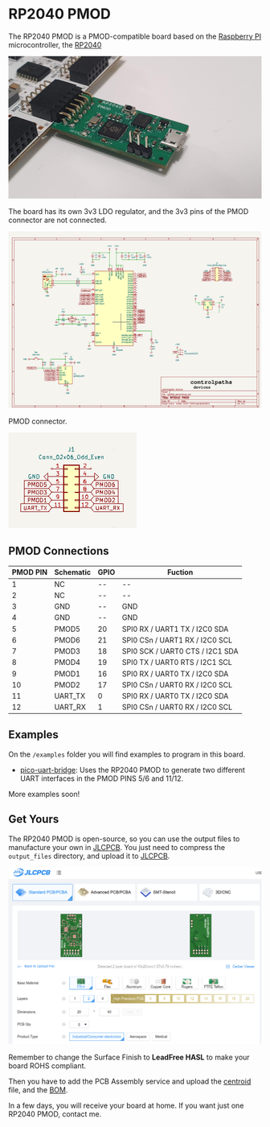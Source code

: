 # RP2040 PMOD

The RP2040 PMOD is a PMOD-compatible board based on the [Raspberry PI](https://www.raspberrypi.com/) microcontroller, the [RP2040](https://www.raspberrypi.com/products/rp2040/)


![](./img/2023-12-23-rp2040-pmod-usb-bridge_img5.jpg)

The board has its own 3v3 LDO regulator, and the 3v3 pins of the PMOD connector are not connected.

![](./img/2023-12-23-rp2040-pmod-usb-bridge_img3.png)

PMOD connector.

![](./img/2023-12-23-rp2040-pmod-usb-bridge_img1.png)


## PMOD Connections

|PMOD PIN|Schematic|GPIO|Fuction|
|-|-|-|-|
|1|NC|--|--|
|2|NC|--|--|
|3|GND|--|GND|
|4|GND|--|GND|
|5|PMOD5|20|SPI0 RX / UART1 TX / I2C0 SDA|
|6|PMOD6|21|SPI0 CSn / UART1 RX / I2C0 SCL|
|7|PMOD3|18|SPI0 SCK / UART0 CTS / I2C1 SDA|
|8|PMOD4|19|SPI0 TX / UART0 RTS / I2C1 SCL|
|9|PMOD1|16|SPI0 RX / UART0 TX / I2C0 SDA|
|10|PMOD2|17|SPI0 CSn / UART0 RX / I2C0 SCL|
|11|UART_TX|0|SPI0 RX / UART0 TX / I2C0 SDA|
|12|UART_RX|1|SPI0 CSn / UART0 RX / I2C0 SCL|

## Examples

On the `/examples` folder you will find examples to program in this board. 

- [pico-uart-bridge](./examples/pico-uart-bridge/): Uses the RP2040 PMOD to generate two different UART interfaces in the PMOD PINS 5/6 and 11/12.

More examples soon!

## Get Yours

The RP2040 PMOD is open-source, so you can use the output files to manufacture your own in [JLCPCB](https://jlcpcb.com/?from=controlpath). You just need to compress the `output_files` directory, and upload it to [JLCPCB](https://jlcpcb.com/?from=controlpath). 

![](./img/2023-12-23-rp2040-pmod-usb-bridge_img6.png)

Remember to change the Surface Finish to **LeadFree HASL** to make your board ROHS compliant.

Then you have to add the PCB Assembly service and upload the [centroid](./kicad/output_files/rp2040_pmod-all-pos.csv) file, and the [BOM](./kicad/output_files/bom.csv). 

In a few days, you will receive your board at home. If you want just one RP2040 PMOD, contact me.
